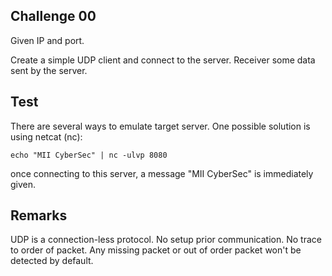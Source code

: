 ## Challenge 00

Given IP and port.

Create a simple UDP client and connect to the server. Receiver some data sent by the server.

## Test

There are several ways to emulate target server. One possible solution is using netcat (nc):

```
echo "MII CyberSec" | nc -ulvp 8080
```
once connecting to this server, a message "MII CyberSec" is immediately given.

## Remarks

UDP is a connection-less protocol. No setup prior communication. No trace to order of packet. Any missing packet or out of order packet won't be detected by default.

